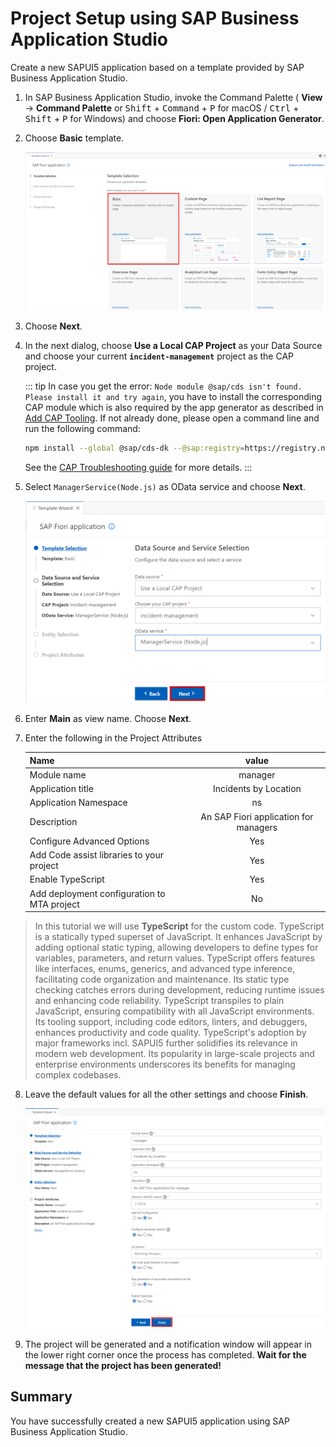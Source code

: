 # Project Setup using SAP Business Application Studio

Create a new SAPUI5 application based on a template provided by SAP Business Application Studio.

1. In SAP Business Application Studio, invoke the Command Palette ( **View** &rarr; **Command Palette** or <kbd>Shift</kbd> + <kbd>Command</kbd> + <kbd>P</kbd> for macOS / <kbd>Ctrl</kbd> + <kbd>Shift</kbd> + <kbd>P</kbd> for Windows) and choose **Fiori: Open Application Generator**.

2. Choose **Basic** template.

    ![V4 Template](./images/template-setup-1.png)

3. Choose **Next**.

4. In the next dialog, choose **Use a Local CAP Project** as your Data Source and choose your current **`incident-management`** project as the CAP project.

    ::: tip
   In case you get the error: `Node module @sap/cds isn't found. Please install it and try again`, you have to install the corresponding CAP module which is also required   by the app generator as described in [Add CAP Tooling](https://cap.cloud.sap/docs/tools/#command-line-interface-cli). If not already done, please open a command line and run the following command:

    ```bash
    npm install --global @sap/cds-dk --@sap:registry=https://registry.npmjs.org/
    ```

    See the [CAP Troubleshooting guide](https://cap.cloud.sap/docs/advanced/troubleshooting#npm-installation) for more details.
    :::

5. Select `ManagerService(Node.js)` as OData service and choose **Next**.

    ![V4 Template](./images/template-setup-2.png)

6. Enter **Main** as view name. Choose **Next**.

7. Enter the following in the Project Attributes

    |Name | value
    |--|:--:|
    | Module name | manager |
	| Application title | Incidents by Location |
	| Application Namespace | ns |
    | Description | An SAP Fiori application for managers |
    | Configure Advanced Options | Yes |
    | Add Code assist libraries to your project | Yes |
    | Enable TypeScript | Yes |
    | Add deployment configuration to MTA project | No |

> In this tutorial we will use **TypeScript** for the custom code. TypeScript is a statically typed superset of JavaScript. It enhances JavaScript by adding optional static typing, allowing developers to define types for variables, parameters, and return values. TypeScript offers features like interfaces, enums, generics, and advanced type inference, facilitating code organization and maintenance. Its static type checking catches errors during development, reducing runtime issues and enhancing code reliability. TypeScript transpiles to plain JavaScript, ensuring compatibility with all JavaScript environments. Its tooling support, including code editors, linters, and debuggers, enhances productivity and code quality. TypeScript's adoption by major frameworks incl. SAPUI5 further solidifies its relevance in modern web development. Its popularity in large-scale projects and enterprise environments underscores its benefits for managing complex codebases. 

8. Leave the default values for all the other settings and choose **Finish**.

    ![V4 Template](./images/template-setup-3.png)

9. The project will be generated and a notification window will appear in the lower right corner once the process has completed. **Wait for the message that the project has been generated!**

## Summary

You have successfully created a new SAPUI5 application using SAP Business Application Studio.
